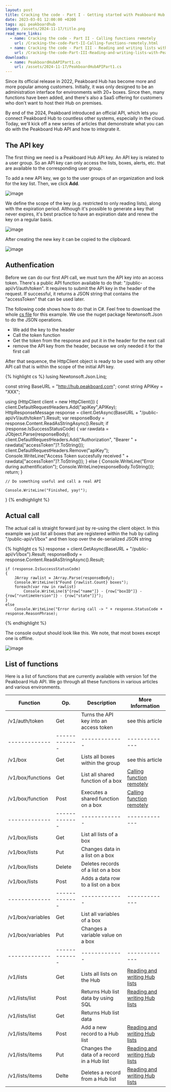 ```yaml
---
layout: post
title: Cracking the code - Part I - Getting started with Peakboard Hub API
date: 2023-03-01 12:00:00 +0200
tags: api peakboardhub
image: /assets/2024-11-17/title.png
read_more_links:
  - name: Cracking the code - Part II - Calling functions remotely
    url: /Cracking-the-code-Part-II-Calling-functions-remotely.html
  - name: Cracking the code - Part III - Reading and writing lists with Peakboard Hub API
    url: /Cracking-the-code-Part-III-Reading-and-writing-lists-with-Peakboard-Hub-API.html
downloads:
  - name: PeakboardHubAPIPart1.cs
    url: /assets/2024-11-17/PeakboardHubAPIPart1.cs
---
```


Since its official release in 2022, Peakboard Hub has become more and more popular among customers. Initially, it was only designed to be an administration interface for environments with 20+ boxes. Since then, many functions have been added, and there's also a SaaS offering for customers who don't want to host their Hub on premises.

By end of the 2024, Peakboard introduced an official API, which lets you connect Peakboard Hub to countless other systems, especially in the cloud. Today, we'll kick off a new series of articles that demonstrate what you can do with the Peakboard Hub API and how to integrate it.

## The API key

The first thing we need is a Peakboard Hub API key.
An API key is related to a user group. So an API key can only access the lists, boxes, alerts, etc. that are available to the corresponding user group.

To add a new API key, we go to the user groups of an organization and look for the key list. Then, we click **Add**.

![image](/assets/2024-11-17/010.png)

We define the scope of the key (e.g. restricted to only reading lists), along with the expiration period. Although it's possible to generate a key that never expires, it's best practice to have an expiration date and renew the key on a regular basis.

![image](/assets/2024-11-17/020.png)

After creating the new key it can be copied to the clipboard.

![image](/assets/2024-11-17/030.png)

## Authenfication

Before we can do our first API call, we must turn the API key into an access token. There's a public API function available to do that: "/public-api/v1/auth/token". It requires to submit the API key in the header of the request. If successful, it returns a JSON string that contains the "accessToken" that can be used later.

The following code shows how to do that in C#. Feel free to download the whole [cs file](/assets/2024-11-17/PeakboardHubAPIPart1.cs) for this example. We use the nuget package Newtonsoft.Json to do the JSON operations.

- We add the key to the header
- Call the token function
- Get the token from the response and put it in the header for the next call
- remove the API key from the header, because we only needed it for the first call

After that sequence, the HttpClient object is ready to be used with any other API call that is within the scope of the initial API key.

{% highlight cs %}
lusing Newtonsoft.Json.Linq;

const string BaseURL = "http://hub.peakboard.com";
const string APIKey = "XXX";

using (HttpClient client = new HttpClient())
{
client.DefaultRequestHeaders.Add("apiKey",APIKey);
HttpResponseMessage response = client.GetAsync(BaseURL + "/public-api/v1/auth/token").Result;
var responseBody = response.Content.ReadAsStringAsync().Result;
if (response.IsSuccessStatusCode)
{
var rawdata = JObject.Parse(responseBody);
client.DefaultRequestHeaders.Add("Authorization", "Bearer " + rawdata["accessToken"]?.ToString());
client.DefaultRequestHeaders.Remove("apiKey");
Console.WriteLine("Access Token succesfully received " + rawdata["accessToken"]?.ToString());
}
else {
Console.WriteLine("Error during authentification");
Console.WriteLine(responseBody.ToString());
return;
}

    // Do something useful and call a real API

    Console.WriteLine("Finished, yay!");

}
{% endhighlight %}

## Actual call

The actual call is straight forward just by re-using the client object. In this example we just list all boxes that are registered within the hub by calling "/public-api/v1/box" and then loop over the de-serialized JSON string

{% highlight cs %}
response = client.GetAsync(BaseURL + "/public-api/v1/box").Result;
responseBody = response.Content.ReadAsStringAsync().Result;

    if (response.IsSuccessStatusCode)
    {
        JArray rawlist = JArray.Parse(responseBody);
        Console.WriteLine($"Found {rawlist.Count} boxes");
        foreach(var row in rawlist)
            Console.WriteLine($"{row["name"]} - {row["boxID"]} - {row["runtimeVersion"]} - {row["state"]}");
    }
    else
        Console.WriteLine("Error during call -> " + response.StatusCode + response.ReasonPhrase);

{% endhighlight %}

The console output should look like this. We note, that most boxes except one is offline.

![image](/assets/2024-11-17/040.png)

## List of functions

Here is a list of functions that are currently available with version 1of the Peakboard Hub API. We go through all these functions in various articles and various environments.

| Function          | Op.           | Description​                               | More Information​​                                                                                                 |
| ----------------- | ------------- | ------------------------------------------ | ------------------------------------------------------------------------------------------------------------------ |
| /v1/auth/token    | Get           | Turns the API key into an access token     | see this article                                                                                                   |
| -------------     | ------------- | -------------                              | -------------                                                                                                      |
| /v1/box           | Get           | Lists all boxes within the group           | see this article                                                                                                   |
| /v1/box/functions | Get           | List all shared function of a box          | [Calling function remotely](/Cracking-the-code-Part-II-Calling-functions-remotely.html)                            |
| /v1/box/function  | Post          | Executes a shared function on a box        | [Calling function remotely](/Cracking-the-code-Part-II-Calling-functions-remotely.html)                            |
| -------------     | ------------- | -------------                              | -------------                                                                                                      |
| /v1/box/lists     | Get           | List all lists of a box                    |                                                                                                                    |
| /v1/box/lists     | Put           | Changes data in a list on a box            |                                                                                                                    |
| /v1/box/lists     | Delete        | Deletes records of a list on a box         |                                                                                                                    |
| /v1/box/lists     | Post          | Adds a data row to a list on a box         |                                                                                                                    |
| -------------     | ------------- | -------------                              | -------------                                                                                                      |
| /v1/box/variables | Get           | List all variables of a box                |                                                                                                                    |
| /v1/box/variables | Put           | Changes a variable value on a box          |                                                                                                                    |
| -------------     | ------------- | -------------                              | -------------                                                                                                      |
| /v1/lists         | Get           | Lists all lists on the Hub                 | [Reading and writing Hub lists](/Cracking-the-code-Part-III-Reading-and-writing-lists-with-Peakboard-Hub-API.html) |
| /v1/lists/list    | Post          | Returns Hub list data by using SQL         | [Reading and writing Hub lists](/Cracking-the-code-Part-III-Reading-and-writing-lists-with-Peakboard-Hub-API.html) |
| /v1/lists/list    | Get           | Returns Hub list data                      |                                                                                                                    |
| /v1/lists/items   | Post          | Add a new record to a Hub list             | [Reading and writing Hub lists](/Cracking-the-code-Part-III-Reading-and-writing-lists-with-Peakboard-Hub-API.html) |
| /v1/lists/items   | Put           | Changes the data of a record in a Hub list | [Reading and writing Hub lists](/Cracking-the-code-Part-III-Reading-and-writing-lists-with-Peakboard-Hub-API.html) |
| /v1/lists/items   | Delte         | Deletes a record from a Hub list           | [Reading and writing Hub lists](/Cracking-the-code-Part-III-Reading-and-writing-lists-with-Peakboard-Hub-API.html) |
